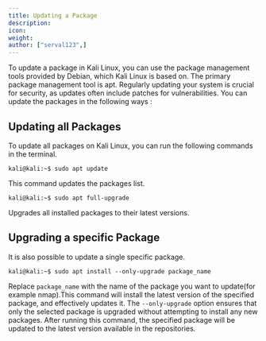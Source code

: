 ```yaml
---
title: Updating a Package
description:
icon:
weight:
author: ["serval123",]
---
```


To update a package in Kali Linux, you can use the package management tools provided by Debian, which Kali Linux is based on. The primary package management tool is apt. Regularly updating your system is crucial for security, as updates often include patches for vulnerabilities. You can update the packages in the following ways :

## Updating all Packages

To update all packages on Kali Linux, you can run the following commands in the terminal.

```console
kali@kali:~$ sudo apt update
```
This command updates the packages list.

```console
kali@kali:~$ sudo apt full-upgrade
```
Upgrades all installed packages to their latest versions.

## Upgrading a specific Package

It is also possible to update a single specific package.

```console
kali@kali:~$ sudo apt install --only-upgrade package_name
```
Replace `package_name` with the name of the package you want to update(for example nmap).This command will install the latest version of the specified package, and effectively updates it. The `--only-upgrade` option ensures that only the selected package is upgraded without attempting to install any new packages. After running this command, the specified package will be updated to the latest version available in the repositories.




